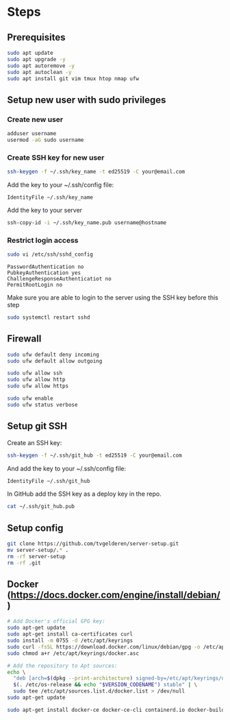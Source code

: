# Steps

## Prerequisites
```bash
sudo apt update
sudo apt upgrade -y
sudo apt autoremove -y
sudo apt autoclean -y
sudo apt install git vim tmux htop nmap ufw
```

## Setup new user with sudo privileges

### Create new user

```bash
adduser username
usermod -aG sudo username
```

### Create SSH key for new user

```bash
ssh-keygen -f ~/.ssh/key_name -t ed25519 -C your@email.com
```

Add the key to your ~/.ssh/config file:

```text
IdentityFile ~/.ssh/key_name
```

Add the key to your server

```bash
ssh-copy-id -i ~/.ssh/key_name.pub username@hostname
```

### Restrict login access

```bash
sudo vi /etc/ssh/sshd_config
```

```text
PasswordAuthentication no
PubkeyAuthentication yes
ChallengeResponseAuthenticatiot no
PermitRootLogin no
```

Make sure you are able to login to the server using the SSH key before this step

```bash
sudo systemctl restart sshd
```

## Firewall

```bash
sudo ufw default deny incoming
sudo ufw default allow outgoing

sudo ufw allow ssh
sudo ufw allow http
sudo ufw allow https

sudo ufw enable
sudo ufw status verbose
```

## Setup git SSH

Create an SSH key:

```bash
ssh-keygen -f ~/.ssh/git_hub -t ed25519 -C your@email.com
```

And add the key to your ~/.ssh/config file:

```bash
IdentityFile ~/.ssh/git_hub
```

In GitHub add the SSH key as a deploy key in the repo.

```bash
cat ~/.ssh/git_hub.pub
```

## Setup config

```bash
git clone https://github.com/tvgelderen/server-setup.git
mv server-setup/.* .
rm -rf server-setup
rm -rf .git
```

## Docker (https://docs.docker.com/engine/install/debian/)

```bash
# Add Docker's official GPG key:
sudo apt-get update
sudo apt-get install ca-certificates curl
sudo install -m 0755 -d /etc/apt/keyrings
sudo curl -fsSL https://download.docker.com/linux/debian/gpg -o /etc/apt/keyrings/docker.asc
sudo chmod a+r /etc/apt/keyrings/docker.asc

# Add the repository to Apt sources:
echo \
  "deb [arch=$(dpkg --print-architecture) signed-by=/etc/apt/keyrings/docker.asc] https://download.docker.com/linux/debian \
  $(. /etc/os-release && echo "$VERSION_CODENAME") stable" | \
  sudo tee /etc/apt/sources.list.d/docker.list > /dev/null
sudo apt-get update

sudo apt-get install docker-ce docker-ce-cli containerd.io docker-buildx-plugin docker-compose-plugin
```
